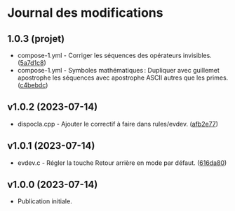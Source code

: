 # Journal des modifications

## 1.0.3 (projet)

* compose-1.yml - Corriger les séquences des opérateurs invisibles. ([5a7d1c8](https://github.com/dispoclavier/nouvel-azerty/commit/5a7d1c847cb2c9091037bf2684d85bbbd4f4d2aa))
* compose-1.yml - Symboles mathématiques : Dupliquer avec guillemet apostrophe les séquences avec apostrophe ASCII autres que les primes. ([c4bebdc](https://github.com/dispoclavier/nouvel-azerty/commit/c4bebdc9ad993dc1cc2b452934f9c8f7fa617020))

## v1.0.2 (2023-07-14)

* dispocla.cpp - Ajouter le correctif à faire dans rules/evdev. ([afb2e77](https://github.com/dispoclavier/nouvel-azerty/commit/afb2e7707351092a70483116c64be9c8a05b5044))

## v1.0.1 (2023-07-14)

* evdev.c - Régler la touche Retour arrière en mode par défaut. ([616da80](https://github.com/dispoclavier/nouvel-azerty/commit/616da804a22914e68665f32d522c7c3c074fc55d))

## v1.0.0 (2023-07-14)

* Publication initiale.
